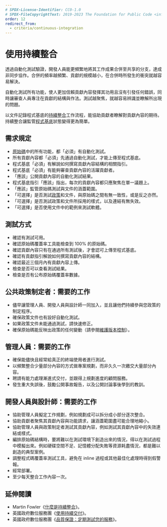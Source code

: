 ```yaml
---
# SPDX-License-Identifier: CC0-1.0
# SPDX-FileCopyrightText: 2019-2023 The Foundation for Public Code <info@publiccode.net>, https://standard.publiccode.net/AUTHORS
order: 12
redirect_from:
  - criteria/continuous-integration
---
```


# 使用持續整合

透過自動化測試驗證，開發人員能更頻繁地將其工作成果合併至共享的分支，達成非同步協作。合併的頻率越頻繁、貢獻的規模越小，在合併時所發生的衝突就越容易解決。

自動化測試所有功能，使人更加信賴貢獻內容發揮其功用且沒有引發任何錯誤，同時讓審查人員專注在貢獻的結構與作法。測試越聚焦，就越容易辨識並瞭解所出現的問題。

以文件記錄程式基底的[持續整合](../glossary.md#continuous-integration)工作流程，能協助貢獻者瞭解對貢獻內容的期待。持續整合讓監管[程式基底](../glossary.md#codebase)狀態變得更為簡單。

## 需求規定

* [原始碼](../glossary.md#source-code)中的所有功能，都「必須」有自動化測試。
* 所有貢獻內容都「必須」先通過自動化測試，才能上傳至程式基底。
* 程式基底「必須」有解說如何撰寫貢獻內容結構的相關指引。
* 程式基底「必須」有能夠審查貢獻內容的活躍貢獻者。
* 「應該」公開貢獻內容的自動化測試結果。
* 程式基底指引「應該」指出，每次的貢獻內容都只應聚焦在單一議題上。
* 「應該」監管原始碼測試與文件的涵蓋範圍。
* 「可選擇」是否測試[政策](../glossary.md#policy)和文件，與原始碼之間有無一致性，或是反之亦然。
* 「可選擇」是否測試政策和文件所採用的樣式，以及連結有無失效。
* 「可選擇」是否使用文件中的範例來測試軟體。

## 測試方式

* 確認有測試可用。
* 確認原始碼覆蓋率工具能檢查到 100% 的原始碼。
* 確認貢獻內容只有在通過所有測試後，才會認可上傳至程式基底。
* 確認有貢獻指引解說如何撰寫貢獻內容的結構。
* 確認最近三個月內有貢獻內容上傳。
* 檢查是否可以查看測試結果。
* 檢查是否有公布原始碼覆蓋率數據。

## 公共政策制定者：需要的工作

* 儘早讓管理人員、開發人員與設計師一同加入，並且讓他們持續參與您政策的制定程序。
* 確保政策文件也有設好自動化測試。
* 如果政策文件未能通過測試，請快速修正。
* 確保原始碼能反映出政策的任何變動（請參閱[維護版本控制](maintain-version-control.md)）。

## 管理人員：需要的工作

* 確保能儘快且經常給真正的終端使用者進行測試。
* 以頻繁整合少量部分內容的方式做專案規劃，而非久久一次繳交大量部分內容。
* 聘請有能力處理漸進式交付，並跟得上規劃進度的顧問服務。
* 發生重大失誤後，鼓勵公開事故報告，以及公開討論事後學到的教訓。

## 開發人員與設計師：需要的工作

* 協助管理人員擬定工作規劃，例如規劃成可以拆分成小部分逐次整合。
* 協助貢獻者聚焦其貢獻內容與功能請求，讓涵蓋範圍盡可能合理地縮小。
* 協助管理人員與政策制定者測試其貢獻內容，例如測試其貢獻內容中的失效連結或樣式。
* 編排原始碼結構時，要將難以在測試環境下創造出來的情況，得以在測試過程中模擬出來。例如硬碟空間不足、記憶體分配失敗等資源耗盡情況，都是難以創造的典型案例。
* 調整程式碼覆蓋率測試工具，避免在 inline 過程或其他最佳化處理時得到假警報。
* 經常部署。
* 至少每天整合工作內容一次。

## 延伸閱讀

* Martin Fowler《[什麼是持續整合](https://www.martinfowler.com/articles/continuousIntegration.html)》。
* 英國政府數位服務團《[使用持續交付](https://gds-way.cloudapps.digital/standards/continuous-delivery.html)》。
* 英國政府數位服務團《[品質保證：定期測試您的服務](https://www.gov.uk/service-manual/technology/quality-assurance-testing-your-service-regularly)》。
